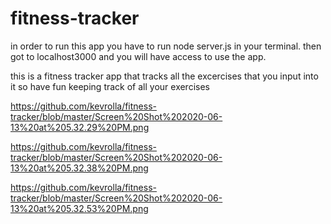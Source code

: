 # fitness-tracker
in order to run this app you have to run node server.js in your terminal.
then got to localhost3000 and you will have access to use the app.

this is a fitness tracker app that tracks all the excercises that you input into it
so have fun keeping track of all your exercises

https://github.com/kevrolla/fitness-tracker/blob/master/Screen%20Shot%202020-06-13%20at%205.32.29%20PM.png

https://github.com/kevrolla/fitness-tracker/blob/master/Screen%20Shot%202020-06-13%20at%205.32.38%20PM.png

https://github.com/kevrolla/fitness-tracker/blob/master/Screen%20Shot%202020-06-13%20at%205.32.53%20PM.png

